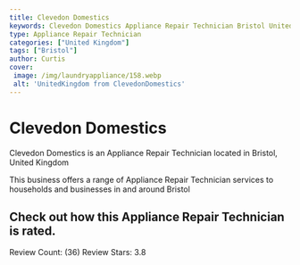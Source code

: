 ```yaml
---
title: Clevedon Domestics
keywords: Clevedon Domestics Appliance Repair Technician Bristol United Kingdom 
type: Appliance Repair Technician 
categories: ["United Kingdom"]
tags: ["Bristol"]
author: Curtis
cover:
 image: /img/laundryappliance/158.webp
 alt: 'UnitedKingdom from ClevedonDomestics'
---
```


# Clevedon Domestics
Clevedon Domestics is an Appliance Repair Technician located in Bristol, United Kingdom

This business offers a range of Appliance Repair Technician services to households and businesses in and around Bristol

## Check out how this Appliance Repair Technician is rated.
Review Count: (36)
Review Stars: 3.8
